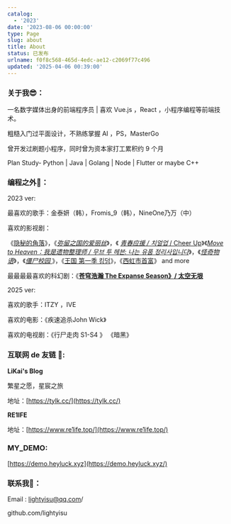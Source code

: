 ```yaml
---
catalog:
  - '2023'
date: '2023-08-06 00:00:00'
type: Page
slug: about
title: About
status: 已发布
urlname: f0f8c568-465d-4edc-ae12-c2069f77c496
updated: '2025-04-06 00:39:00'
---
```


### 关于我😎：


一名数字媒体出身的前端程序员 | 喜欢 Vue.js ，React ，小程序编程等前端技术。


粗糙入门过平面设计，不熟练掌握 AI ，PS，MasterGo


曾开发过刷题小程序，同时曾为资本家打工累积约 9 个月


Plan Study- Python | Java | Golang | Node | Flutter or maybe C++


### 编程之外🎉：


2023 ver:


最喜欢的歌手：金泰妍（韩），Fromis_9（韩），NineOne乃万（中）


喜欢的影视剧：


《[隐秘的角落](https://movie.douban.com/subject/33404425/)》，《[_弥留之国的爱丽丝_](https://movie.douban.com/subject/35300122/)》，《 [_青春应援 / 치얼업_](https://movie.douban.com/subject/35561689/)[ / Cheer Up](https://movie.douban.com/subject/35561689/)》《[_Move to Heaven：我是遗物整理师 / 무브 투 헤븐: 나는 유품 정리사입니다_](https://movie.douban.com/subject/34929977/)》，《[_怪奇物语_](https://movie.douban.com/subject/27194292/)》，《[_僵尸校园_ ](https://movie.douban.com/subject/35030325/)》，《[王国 第一季 킹덤](https://movie.douban.com/subject/26947951/)》，《[西虹市首富](https://movie.douban.com/subject/27605698/)》 and more


最最最最喜欢的科幻剧：《[**苍穹浩瀚  The Expanse Season》/ 太空无垠** ](https://movie.douban.com/subject/25926851/) 


2025 ver:


喜欢的歌手：ITZY ，IVE


喜欢的电影：《疾速追杀John Wick》


喜欢的电视剧：《行尸走肉 S1-S4 》 《暗黑》


### 互联网 de 友链 🏃:


**LiKai's Blog**


繁星之愿，星宸之旅


地址：[https://tylk.cc/](https://tylk.cc/)


**RE1IFE**


地址：[https://www.re1ife.top/](https://www.re1ife.top/)


### MY_DEMO:


[https://demo.heyluck.xyz](https://demo.heyluck.xyz/)


### 联系我📱：


Email : lightyisu@qq.com/


github.com/lightyisu

